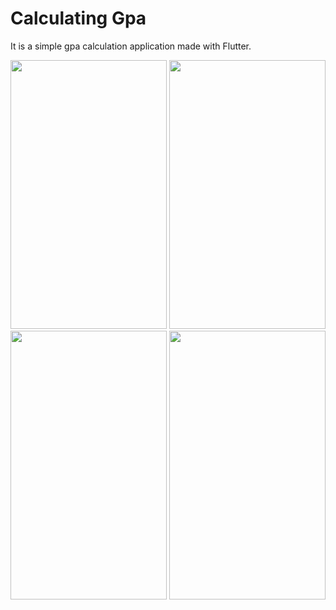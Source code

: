 # Calculating Gpa
It is a simple gpa calculation application made with Flutter.

<img src=https://user-images.githubusercontent.com/56589369/99941913-df934800-2d7f-11eb-910d-132b3089de83.png height="430" width="250"> <img src=https://user-images.githubusercontent.com/56589369/99941917-e15d0b80-2d7f-11eb-98e1-cca106d1b62d.png height="430" width="250">
<img src=https://user-images.githubusercontent.com/56589369/99941919-e28e3880-2d7f-11eb-90c2-1ba264bafe1d.png height="430" width="250"> <img src=https://user-images.githubusercontent.com/56589369/99941922-e3bf6580-2d7f-11eb-844f-514abf3c2f9f.png height="430" width="250">

